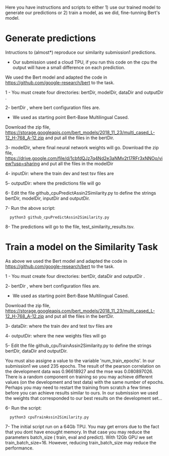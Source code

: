 Here you have instructions and scripts to either 1) use our trained model to generate our predictions or 2) train a model, as we did, fine-tunning Bert's model. 



# Generate predictions


Intructions to (almost*) reproduce our similarity submission1 predictions.

* Our submission used a cloud TPU, if you run this code on the cpu the output will have a small difference on each prediction.


We used the Bert model and adapted the code in https://github.com/google-research/bert to the task.

1 - You must create four directories: bertDir, modelDir, dataDir and outputDir .

2- bertDir , where bert configuration files are.
  - We used as starting point Bert-Base Multilingual Cased. 
    
  Download the zip file,   https://storage.googleapis.com/bert_models/2018_11_23/multi_cased_L-12_H-768_A-12.zip
  and put all the files in the bertDir.
  
3- modelDir, where final neural network weights will go.
   Download the zip file, https://drive.google.com/file/d/1cbfdQJz7q4Nd2e3aNMv2t17RFr3xNNOo/view?usp=sharing
   and put all the files in the modelDir
   
4- inputDir: where the train dev and test tsv files are

5- outputDir: where the predictions file will go

6- Edit the file github_cpuPredictAssin2Similarity.py to define the strings bertDir, modelDir, inputDir and outputDir.

7- Run the above script:

      python3 github_cpuPredictAssin2Similarity.py
8- The predictions will go to the file, test_similarity_results.tsv.


# Train a model on the Similarity Task

As above we used the Bert model and adapted the code in https://github.com/google-research/bert to the task.

1 - You must create four directories: bertDir, dataDir and outputDir .

2- bertDir , where bert configuration files are.
  - We used as starting point Bert-Base Multilingual Cased. 
    
  Download the zip file,   https://storage.googleapis.com/bert_models/2018_11_23/multi_cased_L-12_H-768_A-12.zip
  and put all the files in the bertDir.
  
3- dataDir: where the train dev and test tsv files are

4- outputDir: where the new weights files will go

5- Edit the file github_cpuTrainAssin2Similarity.py to define the strings bertDir, dataDir and outputDir. 

You must also assigne a value to the variable 'num_train_epochs'. In our submission1 we used 235 epochs. The result of the pearson correlation on the development data was 0.96618927 and the mse was 0.080897026. There is a random component on training so you may achieve different values (on the development and test data) with the same number of epochs. Perhaps you may need to restart the training from scratch a few times before you can achieve results similar to ours. In our submission we used the weights that corresponded to our best results on the development set... 

6- Run the script:

      python3 cpuTrainAssin2Similarity.py
      

7- The initial script run on a 64Gb TPU. You may get errors due to the fact that you dont have enought memory. In that case you may reduce the parameters batch_size ( train, eval and predict). With 12Gb GPU we set train_batch_size=16. However, reducing train_batch_size may reduce the performance.  




